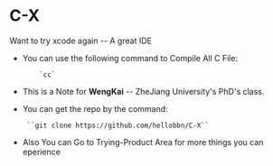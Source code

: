 # C-X
Want to try xcode again -- A great IDE

* You can use the following command to Compile All C File:

          `cc`

* This is a Note for **WengKai** -- ZheJiang University's PhD's class.

* You can get the repo by the command:

       ``git clone https://github.com/hellobbn/C-X``

* Also You can Go to Trying-Product Area for more things you can eperience